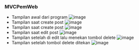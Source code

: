 ### MVCPemWeb
* Tampilan awal dari program
![image](https://github.com/user-attachments/assets/219236ac-3f28-4a03-9753-d6fd0fb826da)
* Tampilan saat create post
![image](https://github.com/user-attachments/assets/a9e461ba-7a3a-4f03-99dd-f2a13c07413c)
* Tampilan saat create post
![image](https://github.com/user-attachments/assets/80e0313c-093e-472f-a26a-9a1f12f529bc)
* Tampilan saat edit post
![image](https://github.com/user-attachments/assets/7b958a43-5e54-4b20-892c-88a2547b6c49)
* Tampilan setelah di edit lalu menekan tombol delete
![image](https://github.com/user-attachments/assets/85f64a38-f38b-46e3-87fd-cced3d46ea67)
* Tampilan setelah tombol delete ditekan
![image](https://github.com/user-attachments/assets/4d350441-d6bd-4481-96de-65cc52ed892c)
